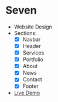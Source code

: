 # Seven
* Website Design
* Sections:
  * [x] Navbar
  * [x] Header
  * [x] Services
  * [x] Portfolio
  * [x] About
  * [x] News
  * [x] Contact
  * [x] Footer
* [Live Demo](https://momenma7rous.github.io/Seven/)
